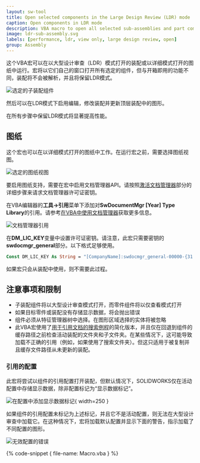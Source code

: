```yaml
---
layout: sw-tool
title: Open selected components in the Large Design Review (LDR) mode
caption: Open components in LDR mode
description: VBA macro to open all selected sub-assemblies and part components in the Large Design Review (LDR) mode and view only mode correspondingly
image: ldr-sub-assembly.svg
labels: [performance, ldr, view only, large design review, open]
group: Assembly
---
```

这个VBA宏可以在以大型设计审查（LDR）模式打开的装配或以详细模式打开的图纸中运行。宏将以它们自己的窗口打开所有选定的组件，但与开箱即用的功能不同，装配将不会被解析，并且将保留LDR模式。

![选定的子装配组件](selected-sub-assemblies.png)

然后可以在LDR模式下启用编辑，修改装配并更新顶层装配中的图形。

在所有步骤中保留LDR模式将显著提高性能。

## 图纸

这个宏也可以在以详细模式打开的图纸中工作。在运行宏之前，需要选择图纸视图。

![选定的图纸视图](selected-drawing-view.png)

要启用图纸支持，需要在宏中启用文档管理器API。请按照[激活文档管理器](/solidworks-document-manager-api/getting-started/create-connection#activating-document-manager)部分的详细步骤来请求文档管理器许可证密钥。

在VBA编辑器的**工具->引用**菜单下添加对**SwDocumentMgr [Year] Type Library**的引用。请参考[在VBA中使用文档管理器](/solidworks-document-manager-api/getting-started/create-connection#vba)获取更多信息。

![文档管理器引用](swdm-reference.png)

在**DM_LIC_KEY**变量中设置许可证密钥。请注意，此宏只需要密钥的**swdocmgr_general**部分。以下格式足够使用。

~~~ vb
Const DM_LIC_KEY As String = "[CompanyName]:swdocmgr_general-00000-{31 times}"
~~~

如果宏只会从装配中使用，则不需要此过程。

## 注意事项和限制

* 子装配组件将以大型设计审查模式打开，而零件组件将以仅查看模式打开
* 如果目标零件或装配没有存储显示数据，将会抛出错误
* 组件必须从特征管理器树中选择。在图形区域选择的实体将被忽略
* 此VBA宏使用了[用于引用文档的搜索例程](https://help.solidworks.com/2016/english/SolidWorks/sldworks/c_Search_Routine_for_Referenced_Documents.htm)的简化版本，并且仅在回退到组件的缓存路径之前检查活动装配的文件夹和子文件夹。在某些情况下，这可能导致加载不正确的引用（例如，如果使用了搜索文件夹）。但这只适用于被复制并且缓存文件路径从未更新的装配。

### 引用的配置

此宏将尝试以组件的引用配置打开装配，但默认情况下，SOLIDWORKS仅在活动配置中存储显示数据，除非配置标记为“显示数据标记”。

![在配置中添加显示数据标记](add-display-data-mark.png){ width=250 }

如果组件的引用配置未标记为上述标记，并且它不是活动配置，则无法在大型设计审查中加载它。在这种情况下，宏将加载默认配置并显示下面的警告，指示加载了不同配置的图形。

![无效配置的错误](configuration-error.png)

{% code-snippet { file-name: Macro.vba } %}
